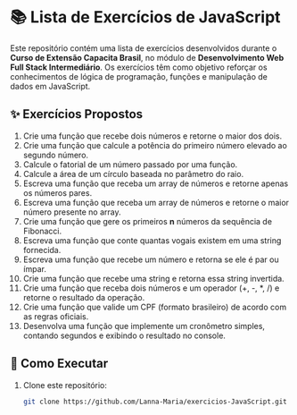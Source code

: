 # 📚 Lista de Exercícios de JavaScript

Este repositório contém uma lista de exercícios desenvolvidos durante o **Curso de Extensão Capacita Brasil**, no módulo de **Desenvolvimento Web Full Stack Intermediário**. Os exercícios têm como objetivo reforçar os conhecimentos de lógica de programação, funções e manipulação de dados em JavaScript.

## ✨ Exercícios Propostos

1. Crie uma função que recebe dois números e retorne o maior dos dois.  
2. Crie uma função que calcule a potência do primeiro número elevado ao segundo número.  
3. Calcule o fatorial de um número passado por uma função.  
4. Calcule a área de um círculo baseada no parâmetro do raio.  
5. Escreva uma função que receba um array de números e retorne apenas os números pares.  
6. Escreva uma função que receba um array de números e retorne o maior número presente no array.  
7. Crie uma função que gere os primeiros **n** números da sequência de Fibonacci.  
8. Escreva uma função que conte quantas vogais existem em uma string fornecida.  
9. Escreva uma função que recebe um número e retorna se ele é par ou ímpar.  
10. Crie uma função que recebe uma string e retorna essa string invertida.  
11. Crie uma função que receba dois números e um operador (+, -, *, /) e retorne o resultado da operação.  
12. Crie uma função que valide um CPF (formato brasileiro) de acordo com as regras oficiais.  
13. Desenvolva uma função que implemente um cronômetro simples, contando segundos e exibindo o resultado no console.  

## 🚀 Como Executar

1. Clone este repositório:
   ```bash
   git clone https://github.com/Lanna-Maria/exercicios-JavaScript.git
